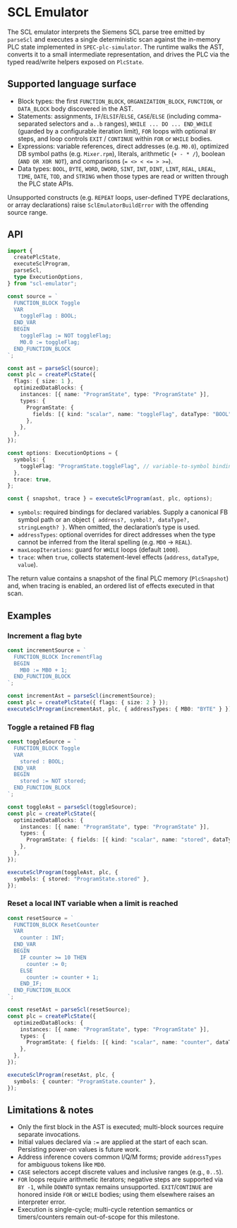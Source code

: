 # SCL Emulator

The SCL emulator interprets the Siemens SCL parse tree emitted by `parseScl` and executes a single deterministic scan against the in-memory PLC state implemented in `SPEC-plc-simulator`. The runtime walks the AST, converts it to a small intermediate representation, and drives the PLC via the typed read/write helpers exposed on `PlcState`.

## Supported language surface

- Block types: the first `FUNCTION_BLOCK`, `ORGANIZATION_BLOCK`, `FUNCTION`, or `DATA_BLOCK` body discovered in the AST.
- Statements: assignments, `IF`/`ELSIF`/`ELSE`, `CASE`/`ELSE` (including comma-separated selectors and `a..b` ranges), `WHILE ... DO ... END_WHILE` (guarded by a configurable iteration limit), `FOR` loops with optional `BY` steps, and loop controls `EXIT` / `CONTINUE` within `FOR` or `WHILE` bodies.
- Expressions: variable references, direct addresses (e.g. `M0.0`), optimized DB symbol paths (e.g. `Mixer.rpm`), literals, arithmetic (`+ - * /`), boolean (`AND OR XOR NOT`), and comparisons (`= <> < <= > >=`).
- Data types: `BOOL`, `BYTE`, `WORD`, `DWORD`, `SINT`, `INT`, `DINT`, `LINT`, `REAL`, `LREAL`, `TIME`, `DATE`, `TOD`, and `STRING` when those types are read or written through the PLC state APIs.

Unsupported constructs (e.g. `REPEAT` loops, user-defined TYPE declarations, or array declarations) raise `SclEmulatorBuildError` with the offending source range.

## API

```ts
import {
  createPlcState,
  executeSclProgram,
  parseScl,
  type ExecutionOptions,
} from "scl-emulator";

const source = `
  FUNCTION_BLOCK Toggle
  VAR
    toggleFlag : BOOL;
  END_VAR
  BEGIN
    toggleFlag := NOT toggleFlag;
    M0.0 := toggleFlag;
  END_FUNCTION_BLOCK
`;

const ast = parseScl(source);
const plc = createPlcState({
  flags: { size: 1 },
  optimizedDataBlocks: {
    instances: [{ name: "ProgramState", type: "ProgramState" }],
    types: {
      ProgramState: {
        fields: [{ kind: "scalar", name: "toggleFlag", dataType: "BOOL" }],
      },
    },
  },
});

const options: ExecutionOptions = {
  symbols: {
    toggleFlag: "ProgramState.toggleFlag", // variable-to-symbol binding
  },
  trace: true,
};

const { snapshot, trace } = executeSclProgram(ast, plc, options);
```

- `symbols`: required bindings for declared variables. Supply a canonical FB symbol path or an object `{ address?, symbol?, dataType?, stringLength? }`. When omitted, the declaration’s type is used.
- `addressTypes`: optional overrides for direct addresses when the type cannot be inferred from the literal spelling (e.g. `MD0` → `REAL`).
- `maxLoopIterations`: guard for `WHILE` loops (default `1000`).
- `trace`: when `true`, collects statement-level effects (`address`, `dataType`, `value`).

The return value contains a snapshot of the final PLC memory (`PlcSnapshot`) and, when tracing is enabled, an ordered list of effects executed in that scan.

## Examples

### Increment a flag byte

```ts
const incrementSource = `
  FUNCTION_BLOCK IncrementFlag
  BEGIN
    MB0 := MB0 + 1;
  END_FUNCTION_BLOCK
`;

const incrementAst = parseScl(incrementSource);
const plc = createPlcState({ flags: { size: 2 } });
executeSclProgram(incrementAst, plc, { addressTypes: { MB0: "BYTE" } });
```

### Toggle a retained FB flag

```ts
const toggleSource = `
  FUNCTION_BLOCK Toggle
  VAR
    stored : BOOL;
  END_VAR
  BEGIN
    stored := NOT stored;
  END_FUNCTION_BLOCK
`;

const toggleAst = parseScl(toggleSource);
const plc = createPlcState({
  optimizedDataBlocks: {
    instances: [{ name: "ProgramState", type: "ProgramState" }],
    types: {
      ProgramState: { fields: [{ kind: "scalar", name: "stored", dataType: "BOOL" }] },
    },
  },
});

executeSclProgram(toggleAst, plc, {
  symbols: { stored: "ProgramState.stored" },
});
```

### Reset a local INT variable when a limit is reached

```ts
const resetSource = `
  FUNCTION_BLOCK ResetCounter
  VAR
    counter : INT;
  END_VAR
  BEGIN
    IF counter >= 10 THEN
      counter := 0;
    ELSE
      counter := counter + 1;
    END_IF;
  END_FUNCTION_BLOCK
`;

const resetAst = parseScl(resetSource);
const plc = createPlcState({
  optimizedDataBlocks: {
    instances: [{ name: "ProgramState", type: "ProgramState" }],
    types: {
      ProgramState: { fields: [{ kind: "scalar", name: "counter", dataType: "INT" }] },
    },
  },
});

executeSclProgram(resetAst, plc, {
  symbols: { counter: "ProgramState.counter" },
});
```

## Limitations & notes

- Only the first block in the AST is executed; multi-block sources require separate invocations.
- Initial values declared via `:=` are applied at the start of each scan. Persisting power-on values is future work.
- Address inference covers common I/Q/M forms; provide `addressTypes` for ambiguous tokens like `MD0`.
- `CASE` selectors accept discrete values and inclusive ranges (e.g., `0..5`).
- `FOR` loops require arithmetic iterators; negative steps are supported via `BY -1`, while `DOWNTO` syntax remains unsupported. `EXIT`/`CONTINUE` are honored inside `FOR` or `WHILE` bodies; using them elsewhere raises an interpreter error.
- Execution is single-cycle; multi-cycle retention semantics or timers/counters remain out-of-scope for this milestone.
